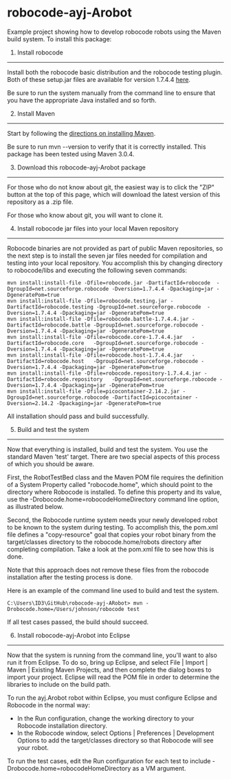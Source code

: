 robocode-ayj-Arobot
=====================

Example project showing how to develop robocode robots using the Maven build system.  To install this package:

1. Install robocode
-------------------

Install both the robocode basic distribution and the robocode testing plugin.  Both of these setup.jar files are available for version 1.7.4.4 [here](https://sourceforge.net/projects/robocode/files/robocode/1.7.4.4/). 

Be sure to run the system manually from the command line to ensure that you have the appropriate Java installed and so forth. 

2. Install Maven
----------------

Start by following the [directions on installing Maven](http://maven.apache.org/download.cgi).

Be sure to run mvn --version to verify that it is correctly installed.  This package has been tested using Maven 3.0.4.

3. Download this robocode-ayj-Arobot package
----------------------------------------------

For those who do not know about git, the easiest way is to click the "ZIP" button at the top of this page, which will download the latest version of this repository as a .zip file. 

For those who know about git, you will want to clone it. 

4. Install robocode jar files into your local Maven repository
--------------------------------------------------------------

Robocode binaries are not provided as part of public Maven repositories, so the next step is to install the seven jar files needed for compilation and testing into your local repository.   You accomplish this by changing directory to robocode/libs and executing the following seven commands:

```
mvn install:install-file -Dfile=robocode.jar -DartifactId=robocode  -DgroupId=net.sourceforge.robocode -Dversion=1.7.4.4 -Dpackaging=jar -DgeneratePom=true
mvn install:install-file -Dfile=robocode.testing.jar -DartifactId=robocode.testing -DgroupId=net.sourceforge.robocode  -Dversion=1.7.4.4 -Dpackaging=jar -DgeneratePom=true
mvn install:install-file -Dfile=robocode.battle-1.7.4.4.jar -DartifactId=robocode.battle -DgroupId=net.sourceforge.robocode -Dversion=1.7.4.4 -Dpackaging=jar -DgeneratePom=true
mvn install:install-file -Dfile=robocode.core-1.7.4.4.jar   -DartifactId=robocode.core   -DgroupId=net.sourceforge.robocode -Dversion=1.7.4.4 -Dpackaging=jar -DgeneratePom=true
mvn install:install-file -Dfile=robocode.host-1.7.4.4.jar   -DartifactId=robocode.host   -DgroupId=net.sourceforge.robocode -Dversion=1.7.4.4 -Dpackaging=jar -DgeneratePom=true
mvn install:install-file -Dfile=robocode.repository-1.7.4.4.jar -DartifactId=robocode.repository   -DgroupId=net.sourceforge.robocode -Dversion=1.7.4.4 -Dpackaging=jar -DgeneratePom=true
mvn install:install-file -Dfile=picocontainer-2.14.2.jar -DgroupId=net.sourceforge.robocode -DartifactId=picocontainer -Dversion=2.14.2 -Dpackaging=jar -DgeneratePom=true
```

All installation should pass and build successfully. 

5.  Build and test the system
-----------------------------

Now that everything is installed, build and test the system. You use the standard Maven 'test' target.  There are two special aspects of this process of which you should be aware.  

First, the RobotTestBed class and the Maven POM file requires the definition of a System Property called "robocode.home", which should point to the directory where Robocode is installed. To define this property and its value, use the -Drobocode.home=robocodeHomeDirectory command line option, as illustrated below.

Second, the Robocode runtime system needs your newly developed robot to be known to the system during testing.  To accomplish this, the pom.xml file defines a "copy-resource" goal that copies your robot binary from the target/classes directory to the robocode.home/robots directory after completing compilation. Take a look at the pom.xml file to see how this is done.  

Note that this approach does not remove these files from the robocode installation after the testing process is done. 

Here is an example of the command line used to build and test the system.

```shell
C:\Users\ID3\GitHub\robocode-ayj-ARobot> mvn -Drobocode.home=/Users/johnson/robocode test
```

If all test cases passed, the build should succeed. 

6.  Install robocode-ayj-Arobot into Eclipse
----------------------------------------------

Now that the system is running from the command line, you'll want to also run it from Eclipse.  To do so, bring up Eclipse, and select File | Import | Maven | Existing Maven Projects, and then complete the dialog boxes to import your project.  Eclipse will read the POM file in order to determine the libraries to include on the build path.  

To run the ayj.Arobot robot within Eclipse, you must configure Eclipse and Robocode in the normal way:
  * In the Run configuration, change the working directory to your Robocode installation directory. 
  * In the Robocode window, select Options | Preferences | Development Options to add the target/classes directory so that Robocode will see your robot.

To run the test cases, edit the Run configuration for each test to include -Drobocode.home=robocodeHomeDirectory as a VM argument. 